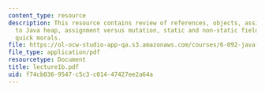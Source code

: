 ```yaml
---
content_type: resource
description: This resource contains review of references, objects, assignments, introduction
  to Java heap, assignment versus mutation, static and non-static fields, scope, and
  quick morals.
file: https://ol-ocw-studio-app-qa.s3.amazonaws.com/courses/6-092-java-preparation-for-6-170-january-iap-2006/f74cb0369547c5c3c01447427ee2a64a_lecture1b.pdf
file_type: application/pdf
resourcetype: Document
title: lecture1b.pdf
uid: f74cb036-9547-c5c3-c014-47427ee2a64a
---
```

